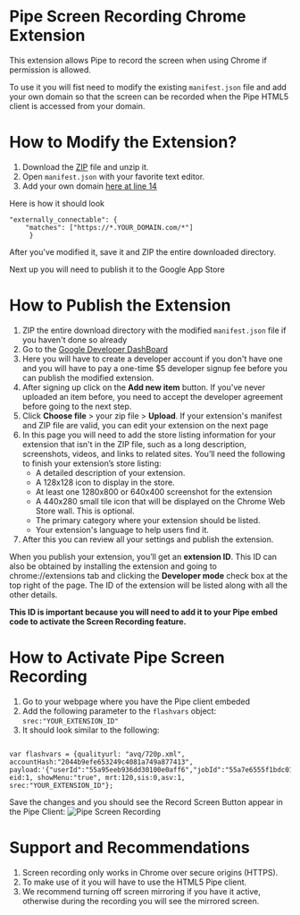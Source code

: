 # Pipe Screen Recording Chrome Extension

This extension allows Pipe to record the screen when using Chrome if permission is allowed.

To use it you will fist need to modify the existing `manifest.json` file and add your own domain so that the screen can be recorded when the Pipe HTML5 client is accessed from your domain.

# How to Modify the Extension?

1. Download the [ZIP](https://github.com/addpipe/screen-recording-chrome-extension/archive/master.zip) file and unzip it.
2. Open `manifest.json` with your favorite text editor.
3. Add your own domain [here at line 14](https://github.com/addpipe/screen-recording-chrome-extension/blob/c4822bc21a4a6e16ee8685d4a7056e763d265d80/manifest.json#L14)

Here is how it should look 

```
"externally_connectable": {
	"matches": ["https://*.YOUR_DOMAIN.com/*"]
     }
```

After you've modified it, save it and ZIP the entire downloaded directory.

Next up you will need to publish it to the Google App Store

# How to Publish the Extension

1. ZIP the entire download directory with the modified `manifest.json` file if you haven't done so already
2. Go to the [Google Developer DashBoard](https://chrome.google.com/webstore/developer/dashboard)
3. Here you will have to create a developer account if you don't have one and you will have to pay a one-time $5 developer signup fee before you can publish the modified extension.
4. After signing up click on the **Add new item** button. If you've never uploaded an item before, you need to accept the developer agreement before going to the next step.
5. Click **Choose file** > your zip file > **Upload**. If your extension's manifest and ZIP file are valid, you can edit your extension on the next page
6. In this page you will need to add the store listing information for your extension that isn't in the ZIP file, such as a long description, screenshots, videos, and links to related sites. You’ll need the following to finish your extension’s store listing:
    * A detailed description of your extension.
    * A 128x128 icon to display in the store.
    * At least one 1280x800 or 640x400 screenshot for the extension
    * A 440x280 small tile icon that will be displayed on the Chrome Web Store wall. This is optional.
    * The primary category where your extension should be listed.
    * Your extension's language to help users find it.
7. After this you can review all your settings and publish the extension.

When you publish your extension, you’ll get an **extension ID**. This ID can also be obtained by installing the extension and going to chrome://extensions tab and clicking the **Developer mode** check box at the top right of the page. The ID of the extension will be listed along with all the other details.

**This ID is important because you will need to add it to your Pipe embed code to activate the Screen Recording feature.**

# How to Activate Pipe Screen Recording

1. Go to your webpage where you have the Pipe client embeded
2. Add the following parameter to the `flashvars` object: `srec:"YOUR_EXTENSION_ID"`
3. It should look similar to the following:

```

var flashvars = {qualityurl: "avq/720p.xml", accountHash:"2044b9efe653249c4081a749a877413", payload:'{"userId":"55a95eeb936dd30100e0aff6","jobId":"55a7e6555f1bdc010014d6a1"}', eid:1, showMenu:"true", mrt:120,sis:0,asv:1, srec:"YOUR_EXTENSION_ID"};

```

Save the changes and you should see the Record Screen Button appear in the Pipe Client:
![Pipe Screen Recording](https://addpipe.com/img_doc/screen-recording.png)

# Support and Recommendations

1. Screen recording only works in Chrome over secure origins (HTTPS).
2. To make use of it you will have to use the HTML5 Pipe client.
3. We recommend turning off screen mirroring if you have it active, otherwise during the recording you will see the mirrored screen.

